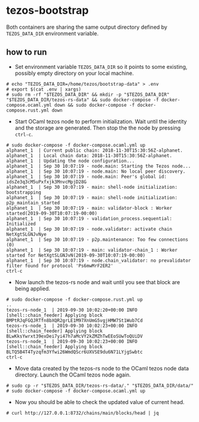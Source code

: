 # tezos-bootstrap

Both containers are sharing the same output directory defined by `TEZOS_DATA_DIR` environment variable.

## how to run
- Set environment variable `TEZOS_DATA_DIR` so it points to some existing, possibly empty directory on your local machine.
```
# echo "TEZOS_DATA_DIR=/home/tezos/bootstrap-data" > .env
# export $(cat .env | xargs)
# sudo rm -rf "$TEZOS_DATA_DIR" && mkdir -p "$TEZOS_DATA_DIR" "$TEZOS_DATA_DIR/tezos-rs-data" && sudo docker-compose -f docker-compose.ocaml.yml down && sudo docker-compose -f docker-compose.rust.yml down
``` 
- Start OCaml tezos node to perform initialization. Wait until the identity and the storage are generated. Then stop the
  the node by pressing `ctrl-c`.
```
# sudo docker-compose -f docker-compose.ocaml.yml up
alphanet_1  | Current public chain: 2018-11-30T15:30:56Z-alphanet.
alphanet_1  | Local chain data: 2018-11-30T15:30:56Z-alphanet.
alphanet_1  | Updating the node configuration...
alphanet_1  | Sep 30 10:07:19 - node.main: Starting the Tezos node...
alphanet_1  | Sep 30 10:07:19 - node.main: No local peer discovery.
alphanet_1  | Sep 30 10:07:19 - node.main: Peer's global id: idsZe3q3cM5uPxfxjk3MnvcMpjD28G
alphanet_1  | Sep 30 10:07:19 - main: shell-node initialization: bootstrapping
alphanet_1  | Sep 30 10:07:19 - main: shell-node initialization: p2p_maintain_started
alphanet_1  | Sep 30 10:07:19 - main: validator-block : Worker started(2019-09-30T10:07:19-00:00)
alphanet_1  | Sep 30 10:07:19 - validation_process.sequential: Initialized
alphanet_1  | Sep 30 10:07:19 - node.validator: activate chain NetXgtSLGNJvNye
alphanet_1  | Sep 30 10:07:19 - p2p.maintenance: Too few connections (0)
alphanet_1  | Sep 30 10:07:19 - main: validator-chain_1 : Worker started for NetXgtSLGNJvN(2019-09-30T10:07:19-00:00)
alphanet_1  | Sep 30 10:07:19 - node.chain_validator: no prevalidator filter found for protocol 'Ps6mwMrF2ER2'
ctrl-c
```

- Now launch the tezos-rs node and wait until you see that block are being applied.
```
# sudo docker-compose -f docker-compose.rust.yml up
..
tezos-rs-node_1  | 2019-09-30 10:02:20+00:00 INFO [shell::chain_feeder] Applying block BMPtRJqFGQJRTfn8bXQR2grLE1M97XnUmG5vgjHMW7St1Wub7Cd
tezos-rs-node_1  | 2019-09-30 10:02:23+00:00 INFO [shell::chain_feeder] Applying block BLwKksYwrxt39exDei7yi47h7aMcVY2kZMZhTwEEoSUwToQUiDV
tezos-rs-node_1  | 2019-09-30 10:02:23+00:00 INFO [shell::chain_feeder] Applying block BLTQ5B4T4Tyzqfm3Yfwi26WmdQScr6UXVSE9du6N71LYjgSwbtc
ctrl-c
```
- Move data created by the tezos-rs node to the OCaml tezos node data directory. Launch the OCaml tezos node again.

```
# sudo cp -r "$TEZOS_DATA_DIR/tezos-rs-data/." "$TEZOS_DATA_DIR/data/"
# sudo docker-compose -f docker-compose.ocaml.yml up
```

- Now you should be able to check the updated value of current head.
```
# curl http://127.0.0.1:8732/chains/main/blocks/head | jq
```
